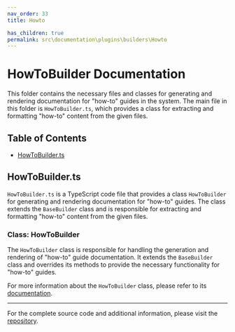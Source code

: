 ```yaml
---
nav_order: 33
title: Howto

has_children: true
permalink: src\documentation\plugins\builders\Howto
---
```


# HowToBuilder Documentation

This folder contains the necessary files and classes for generating and rendering documentation for "how-to" guides in the system. The main file in this folder is `HowToBuilder.ts`, which provides a class for extracting and formatting "how-to" content from the given files.

## Table of Contents

- [HowToBuilder.ts](#howtobuilderts)

## HowToBuilder.ts

`HowToBuilder.ts` is a TypeScript code file that provides a class `HowToBuilder` for generating and rendering documentation for "how-to" guides. The class extends the `BaseBuilder` class and is responsible for extracting and formatting "how-to" content from the given files.

### Class: HowToBuilder

The `HowToBuilder` class is responsible for handling the generation and rendering of "how-to" guide documentation. It extends the `BaseBuilder` class and overrides its methods to provide the necessary functionality for "how-to" guides.

For more information about the `HowToBuilder` class, please refer to its [documentation](HowToBuilder.ts).

---

For the complete source code and additional information, please visit the [repository](https://github.com/ingig/code-narrator/src/documentation/plugins/builders/Howto).